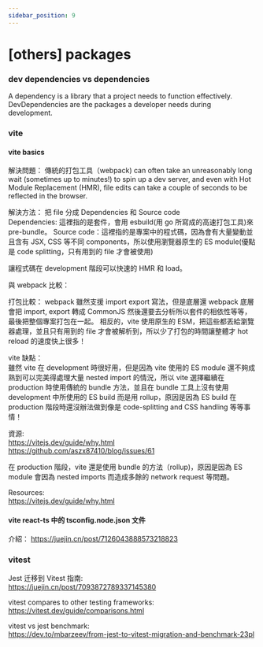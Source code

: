 ```yaml
---
sidebar_position: 9
---
```


# [others] packages

### dev dependencies vs dependencies

A dependency is a library that a project needs to function effectively. DevDependencies are the packages a developer needs during development.

### vite

#### vite basics

解決問題： 傳統的打包工具（webpack) can often take an unreasonably long wait (sometimes up to minutes!) to spin up a dev server, and even with Hot Module Replacement (HMR), file edits can take a couple of seconds to be reflected in the browser.

解決方法： 把 file 分成 Dependencies 和 Source code  
Dependencies: 這裡指的是套件，會用 esbuild(用 go 所寫成的高速打包工具)來 pre-bundle。
Source code：這裡指的是專案中的程式碼，因為會有大量變動並且含有 JSX, CSS 等不同 components，所以使用瀏覽器原生的 ES module(優點是 code splitting，只有用到的 file 才會被使用)

讓程式碼在 development 階段可以快速的 HMR 和 load。

與 webpack 比較：

打包比較：
webpack 雖然支援 import export 寫法，但是底層還 webpack 底層會把 import, export 轉成 CommonJS 然後還要去分析所以套件的相依性等等，最後把整個專案打包在一起。
相反的，vite 使用原生的 ESM，把這些都丟給瀏覽器處理，並且只有用到的 file 才會被解析到，所以少了打包的時間讓整體才 hot reload 的速度快上很多！

vite 缺點：  
雖然 vite 在 development 時很好用，但是因為 vite 使用的 ES module 還不夠成熟到可以完美得處理大量 nested import 的情況，所以 vite 選擇繼續在 production 時使用傳統的 bundle 方法，並且在 bundle 工具上沒有使用 development 中所使用的 ES build 而是用 rollup，原因是因為 ES build 在 production 階段時還沒辦法做到像是 code-splitting and CSS handling 等等事情！

資源:  
https://vitejs.dev/guide/why.html
https://github.com/aszx87410/blog/issues/61

在 production 階段，vite 還是使用 bundle 的方法（rollup)，原因是因為 ES module 會因為 nested imports 而造成多餘的 network request 等問題。

Resources:  
https://vitejs.dev/guide/why.html

#### vite react-ts 中的 tsconfig.node.json 文件

介紹： https://juejin.cn/post/7126043888573218823

### vitest

Jest 迁移到 Vitest 指南:  
https://juejin.cn/post/7093872789337145380

vitest compares to other testing frameworks:  
https://vitest.dev/guide/comparisons.html

vitest vs jest benchmark:  
https://dev.to/mbarzeev/from-jest-to-vitest-migration-and-benchmark-23pl

